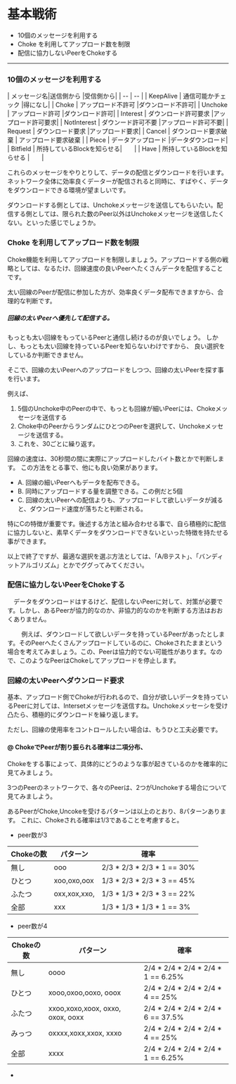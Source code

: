 # 基本戦術
* 10個のメッセージを利用する
* Choke を利用してアップロード数を制限
* 配信に協力しないPeerをChokeする


<hr>

### 10個のメッセージを利用する

| メッセージ名|送信側から |受信側から|
| -- | -- |
| KeepAlive | 通信可能かチェック |得になし|
| Choke | アップロード不許可 |ダウンロード不許可|
| Unchoke | アップロード許可 |ダウンロード許可|
| Interest | ダウンロード許可要求 |アップロード許可要求|
| NotInterest | ダウンード許可不要 |アップロード許可不要|
| Request | ダウンロード要求 |アップロード要求|
| Cancel | ダウンロード要求破棄 | アップロード要求破棄 |
| Piece | データアップロード |データダウンロード|
| Bitfield | 所持しているBlockを知らせる|　　|
| Have | 所持しているBlockを知らせる |　　|

これらのメッセージをやりとりして、データの配信とダウンロードを行います。
ネットワーク全体に効率良くデーターが配信されると同時に、すばやく、データをダウンロードできる環境が望ましいです。

ダウンロードする側としては、Unchokeメッセージを送信してもらいたい。配信する側としては、限られた数のPeer以外はUnchokeメッセージを送信したくない。といった感じでしょうか。


### Choke を利用してアップロード数を制限

Choke機能を利用してアップロードを制限しましょう。アップロードする側の戦略としては、なるたけ、回線速度の良いPeerへたくさんデータを配信することです。

太い回線のPeerが配信に参加した方が、効率良くデータ配布できますから、合理的な判断です。

##### 回線の太いPeerへ優先して配信する。
もっとも太い回線をもっているPeerと通信し続けるのが良いでしょう。
しかし、もっとも太い回線を持っているPeerを知らないわけですから、
良い選択をしているか判断できません。

そこで、回線の太いPeerへのアップロードをしつつ、回線の太いPeerを探す事を行います。

例えば、
1. 5個のUnchoke中のPeerの中で、もっとも回線が細いPeerには、Chokeメッセージを送信する
2. Choke中のPeerからランダムにひとつのPeerを選択して、Unchokeメッセージを送信する。
3. これを、30ごとに繰り返す。

回線の速度は、30秒間の間に実際にアップロードしたバイト数とかで判断します。
この方法をとる事で、他にも良い効果があります。

* A. 回線の細いPeerへもデータを配布できる。
* B. 同時にアップロードする量を調整できる。この例だと5個
* C.  回線の太いPeerへの配信よりも、アップロードして欲しいデータが減ると、ダウンロード速度が落ちたと判断される。

特にCの特徴が重要です。後述する方法と組み合わせる事で、自ら積極的に配信に協力しないと、素早くデータをダウンロードできないといった特徴を持たせる事ができます。


以上で終了ですが、最適な選択を選ぶ方法としては、「A/Bテスト」、「バンディットアルゴリズム」とかでググってみてください。


### 配信に協力しないPeerをChokeする
　データをダウンロードはするけど、配信しないPeerに対して、対策が必要です。しかし、あるPeerが協力的なのか、非協力的なのかを判断する方法はおおくありません。
　

　
　例えば、ダウンロードして欲しいデータを持っているPeerがあったとします。そのPeerへたくさんアップロードしているのに、Chokeされたままという場合を考えてみましょう。この、Peerは協力的でない可能性があります。なので、このようなPeerはChokeしてアップロードを停止します。
　

### 回線の太いPeerへダウンロード要求

基本、アップロード側でChokeが行われるので、自分が欲しいデータを持っているPeerに対しては、Intersetメッセージを送信すね。Unchokeメッセーシを受け凸たら、積極的にダウンロードを繰り返します。

ただし、回線の使用率をコントロールしたい場合は、もうひと工夫必要です。


#### @ ChokeでPeerが割り振られる確率は二項分布、

Chokeをする事によって、具体的にどうのような事が起きているのかを確率的に見てみましょう。


3つのPeerのネットワークで、各々のPeerは、2つがUnchokeする場合について見てみましよう。

あるPeerがChoke,Uncokeを受けるパターンは以上のとおり、8パターンあります。
これに、Chokeされる確率は1/3であることを考慮すると。

*  peer数が3

| Chokeの数| パターン| 確率|
| -- | -- | -- |
| 無し | ooo | 2/3 * 2/3 * 2/3 * 1 == 30% |
| ひとつ | xoo,oxo,oox | 1/3 * 2/3 * 2/3 * 3 == 45% |
| ふたつ | oxx,xox,xxo,| 1/3 * 1/3 * 2/3 * 3 == 22% |
| 全部 | xxx | 1/3 * 1/3 * 1/3 * 1 == 3%|

*  peer数が4

| Chokeの数| パターン| 確率|
| -- | -- | -- |
| 無し | oooo | 2/4 * 2/4 * 2/4 * 2/4 * 1 == 6.25% |
| ひとつ | xooo,oxoo,ooxo, ooox | 2/4 * 2/4 * 2/4 * 2/4 * 4  == 25% |
| ふたつ | xxoo,xoxo,xoox, oxxo, oxox, ooxx| 2/4 * 2/4 * 2/4 * 2/4 * 6 == 37.5% |
| みっつ | oxxxx,xoxx,xxox, xxxo | 2/4 * 2/4 * 2/4 * 2/4 * 4 == 25% |
| 全部 | xxxx | 2/4 * 2/4 * 2/4 * 2/4 * 1 == 6.25%|


* 

